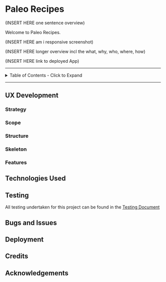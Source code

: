 # Paleo Recipes

(INSERT HERE one sentence overview)

Welcome to Paleo Recipes.

(INSERT HERE am i responsive screenshot)

(INSERT HERE longer overview incl the what, why, who, where, how)

(INSERT HERE link to deployed App)

---

<details>
<summary>
Table of Contents - Click to Expand
</summary>

- [UX DEVELOPMENT](#ux-development)
    - [Strategy](#strategy)
    - [Scope](#scope)
    - [Structure](#structure)
    - [Skeleton](#skeleton)
    - [Features](#features)
- [Technologies Used](#technologies-used)
- [Testing](#testing)
- [Bugs and Issues](#bugs-and-issues)
- [Deployment](#deployment)
- [Credits](#credits)
- [Acknowledgements](#acknowledgements)

</details>

---

## UX Development

### Strategy
### Scope
### Structure
### Skeleton
### Features


## Technologies Used


## Testing
All testing undertaken for this project can be found in the [Testing Document](/readme_docs/testing.md)

## Bugs and Issues

## Deployment

## Credits

## Acknowledgements



